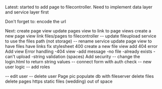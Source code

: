 Latest: started to add page to filecontroller. Need to implement data layer and service layer first

Don't forget to:
encode the url

Next:
create page view
update pages view to link to page views
create a new page view
link files/pages to filecontroller
-- update fileupload service to use the files path (not storage)
-- rename service
update page view to have files have links
fix stylesheet 400
create a new file view
add 404 error
Add view
Error handling
-404 view
-add message
-no file
-already exists
-can't upload
-string validation (spaces)
Add security
-- change the login.html to return string values
-- connect form with auth check
-- new user logic
-- add roles

-- edit user
-- delete user
Page pic
populate db with fileserver
delete files
delete pages
https
static files (wedding)
out of space